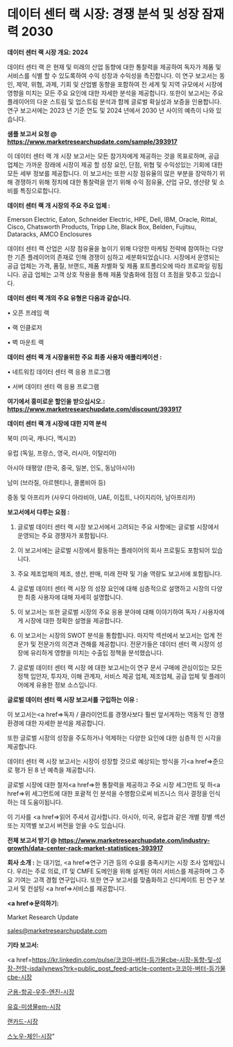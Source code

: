 # 데이터 센터 랙 시장: 경쟁 분석 및 성장 잠재력 2030

<strong>데이터 센터 랙 시장 개요: 2024</strong>

데이터 센터 랙 은 현재 및 미래의 산업 동향에 대한 통찰력을 제공하여 독자가 제품 및 서비스를 식별 할 수 있도록하여 수익 성장과 수익성을 촉진합니다. 이 연구 보고서는 동인, 제약, 위협, 과제, 기회 및 산업별 동향을 포함하여 전 세계 및 지역 규모에서 시장에 영향을 미치는 모든 주요 요인에 대한 자세한 분석을 제공합니다. 또한이 보고서는 주요 플레이어의 다운 스트림 및 업스트림 분석과 함께 글로벌 확실성과 보증을 인용합니다. 연구 보고서에는 2023 년 기준 연도 및 2024 년에서 2030 년 사이의 예측이 나와 있습니다.



<strong>샘플 보고서 요청 @ <a href=https://www.marketresearchupdate.com/sample/393917>https://www.marketresearchupdate.com/sample/393917</a></strong>

이 데이터 센터 랙 개 시장 보고서는 모든 참가자에게 제공하는 것을 목표로하며, 공급 업체는 가까운 장래에 시장이 제공 할 성장 요인, 단점, 위협 및 수익성있는 기회에 대한 모든 세부 정보를 제공합니다. 이 보고서는 또한 시장 점유율의 많은 부분을 장악하기 위해 경쟁하기 위해 정치에 대한 통찰력을 얻기 위해 수익 점유율, 산업 규모, 생산량 및 소비를 특징으로합니다.



<strong>데이터 센터 랙 개 시장의 주요 주요 업체 :</strong>

Emerson Electric, Eaton, Schneider Electric, HPE, Dell, IBM, Oracle, Rittal, Cisco, Chatsworth Products, Tripp Lite, Black Box, Belden, Fujitsu, Dataracks, AMCO Enclosures

데이터 센터 랙 산업은 시장 점유율을 높이기 위해 다양한 마케팅 전략에 참여하는 다양한 기존 플레이어의 존재로 인해 경쟁이 심하고 세분화되었습니다. 시장에서 운영되는 공급 업체는 가격, 품질, 브랜드, 제품 차별화 및 제품 포트폴리오에 따라 프로파일 링됩니다. 공급 업체는 고객 상호 작용을 통해 제품 맞춤화에 점점 더 초점을 맞추고 있습니다.



<strong>데이터 센터 랙 개의 주요 유형은 다음과 같습니다.</strong>

• 오픈 프레임 랙

• 랙 인클로저

• 벽 마운트 랙



<strong>데이터 센터 랙 개 시장을위한 주요 최종 사용자 애플리케이션 :</strong>

• 네트워킹 데이터 센터 랙 응용 프로그램

• 서버 데이터 센터 랙 응용 프로그램



<strong>여기에서 흥미로운 할인을 받으십시오.: <a href=https://www.marketresearchupdate.com/discount/393917>https://www.marketresearchupdate.com/discount/393917</a></strong>



<strong>데이터 센터 랙 개 시장에 대한 지역 분석</strong>

북미 (미국, 캐나다, 멕시코)

유럽 (독일, 프랑스, 영국, 러시아, 이탈리아)

아시아 태평양 (한국, 중국, 일본, 인도, 동남아시아)

남미 (브라질, 아르헨티나, 콜롬비아 등)

중동 및 아프리카 (사우디 아라비아, UAE, 이집트, 나이지리아, 남아프리카)



<strong>보고서에서 다루는 요점 :</strong>

1. 글로벌 데이터 센터 랙 시장 보고서에서 고려되는 주요 사항에는 글로벌 시장에서 운영되는 주요 경쟁자가 포함됩니다.

2. 이 보고서에는 글로벌 시장에서 활동하는 플레이어의 회사 프로필도 포함되어 있습니다.

3. 주요 제조업체의 제조, 생산, 판매, 미래 전략 및 기술 역량도 보고서에 포함됩니다.

4. 글로벌 데이터 센터 랙 시장 의 성장 요인에 대해 심층적으로 설명하고 시장의 다양한 최종 사용자에 대해 자세히 설명합니다.

5. 이 보고서는 또한 글로벌 시장의 주요 응용 분야에 대해 이야기하여 독자 / 사용자에게 시장에 대한 정확한 설명을 제공합니다.

6. 이 보고서는 시장의 SWOT 분석을 통합합니다. 마지막 섹션에서 보고서는 업계 전문가 및 전문가의 의견과 견해를 제공합니다. 전문가들은 데이터 센터 랙 시장의 성장에 유리하게 영향을 미치는 수출입 정책을 분석했습니다.

7. 글로벌 데이터 센터 랙 시장 에 대한 보고서는이 연구 문서 구매에 관심이있는 모든 정책 입안자, 투자자, 이해 관계자, 서비스 제공 업체, 제조업체, 공급 업체 및 플레이어에게 유용한 정보 소스입니다.



<strong>글로벌 데이터 센터 랙 시장 보고서를 구입하는 이유 :</strong>

이 보고서는<a href=>독자 / 클</a>라이언트를 경쟁사보다 훨씬 앞서게하는 역동적 인 경쟁 환경에 대한 자세한 분석을 제공합니다.

또한 글로벌 시장의 성장을 주도하거나 억제하는 다양한 요인에 대한 심층적 인 시각을 제공합니다.

데이터 센터 랙 시장 보고서는 시장이 성장할 것으로 예상되는 방식을 기<a href=>준으로</a> 평가 된 8 년 예측을 제공합니다.

글로벌 시장에 대한 철저<a href=>한 통찰력</a>을 제공하고 주요 시장 세그먼트 및 하<a href=>위 세그</a>먼트에 대한 포괄적 인 분석을 수행함으로써 비즈니스 의사 결정을 인식하는 데 도움이됩니다.

이 기사를 <a href=>읽어 주</a>셔서 감사합니다. 아시아, 미국, 유럽과 같은 개별 장별 섹션 또는 지역별 보고서 버전을 얻을 수도 있습니다.



<strong>전체 보고서 받기 @ <a href=https://www.marketresearchupdate.com/industry-growth/data-center-rack-market-statistices-393917>https://www.marketresearchupdate.com/industry-growth/data-center-rack-market-statistices-393917</a></strong>



<strong>회사 소개 :</strong>
는 대기업, <a href=>연구 기</a>관 등의 수요를 충족시키는 시장 조사 업체입니다. 우리는 주로 의료, IT 및 CMFE 도메인을 위해 설계된 여러 서비스를 제공하며 그 주요 기여는 고객 경험 연구입니다. 또한 연구 보고서를 맞춤화하고 신디케이트 된 연구 보고서 및 컨설팅 <a href=>서비</a>스를 제공합니다.



<strong><a href=>문의하기:</a></strong>

Market Research Update

sales@marketresearchupdate.com



<strong>기타 보고서:</strong>

<a href=https://kr.linkedin.com/pulse/코코아-버터-등가물cbe-시장-동향-및-성장-전망-isdailynews?trk=public_post_feed-article-content>코코아-버터-등가물cbe-시장</a>

<a href=https://www.linkedin.com/pulse/군용-항공-우주-엔진-시장-세분화-연구-및-목표-고객2029년-trend-tracking-tips-360-analysis-axhif/>군용-항공-우주-엔진-시장</a>

<a href=https://www.linkedin.com/pulse/유효-미생물em-시장-현재-및-미래-성장-2029-market-matrix-musings-analysis-8hw2f/>유효-미생물em-시장</a>

<a href=https://www.linkedin.com/pulse/랜카드-시장-현재-및-미래-성장-2029-data-dive-diaries-24-analysis-2zk0f/>랜카드-시장</a>

<a href=https://www.linkedin.com/pulse/스노우-체인-시장-현재-및-미래-성장-2030-consumer-connection-compendium-ana-9hgic/>스노우-체인-시장</a>"
